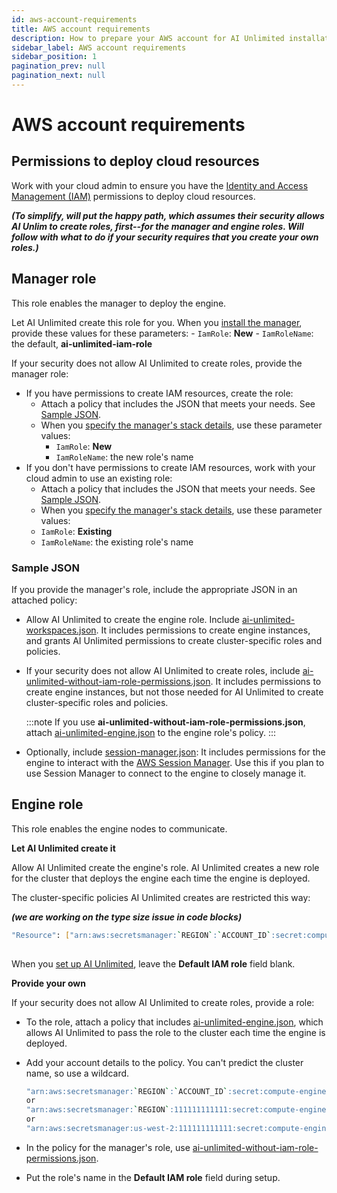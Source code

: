 ```yaml
---
id: aws-account-requirements
title: AWS account requirements
description: How to prepare your AWS account for AI Unlimited installation
sidebar_label: AWS account requirements
sidebar_position: 1
pagination_prev: null
pagination_next: null
---
```


# AWS account requirements


## Permissions to deploy cloud resources

Work with your cloud admin to ensure you have the [Identity and Access Management (IAM)](https://aws.amazon.com/iam/) permissions to deploy cloud resources.


***(To simplify, will put the happy path, which assumes their security allows AI Unlim to create roles, first--for the manager and engine roles. Will follow with what to do if your security requires that you create your own roles.)***


## Manager role

This role enables the manager to deploy the engine.

Let AI Unlimited create this role for you. When you [install the manager](/docs/install-ai-unlimited/prod-aws-console-ai-unlimited.md), provide these values for these parameters:
    - `IamRole`: **New**
    - `IamRoleName`: the default, **ai-unlimited-iam-role**
	
If your security does not allow AI Unlimited to create roles, provide the manager role:
- If you have permissions to create IAM resources, create the role:
  - Attach a policy that includes the JSON that meets your needs. See [Sample JSON](#json-samples).
  - When you [specify the manager's stack details](/docs/install-ai-unlimited/prod-aws-console-ai-unlimited.md#aws-parms), use these parameter values:
    - `IamRole`: **New**
	 - `IamRoleName`: the new role's name
- If you don't have permissions to create IAM resources, work with your cloud admin to use an existing role:
  - Attach a policy that includes the JSON that meets your needs. See [Sample JSON](#json-samples).
  - When you [specify the manager's stack details](/docs/install-ai-unlimited/prod-aws-console-ai-unlimited.md#aws-parms), use these parameter values:
  - `IamRole`: **Existing**
  - `IamRoleName`: the existing role's name
  
  
<a id="json-samples"></a>
### Sample JSON

If you provide the manager's role, include the appropriate JSON in an attached policy: 

- Allow AI Unlimited to create the engine role. Include [ai-unlimited-workspaces.json](https://github.com/Teradata/ai-unlimited/blob/develop/deployments/aws/policies/ai-unlimited-workspaces.json). It includes permissions to create engine instances, and grants AI Unlimited permissions to create cluster-specific roles and policies.

- If your security does not allow AI Unlimited to create roles, include [ai-unlimited-without-iam-role-permissions.json](https://github.com/Teradata/ai-unlimited/blob/develop/deployments/aws/policies/ai-unlimited-workspaces-without-iam-role-permissions.json). It includes permissions to create engine instances, but not those needed for AI Unlimited to create cluster-specific roles and policies. 
 
  :::note
  If you use **ai-unlimited-without-iam-role-permissions.json**, attach [ai-unlimited-engine.json](https://github.com/Teradata/ai-unlimited/blob/develop/deployments/aws/policies/ai-unlimited-engine.json) to the engine role's policy.
  :::

- Optionally, include [session-manager.json](https://github.com/Teradata/ai-unlimited/blob/develop/deployments/aws/policies/session-manager.json): It includes permissions for the engine to interact with the [AWS Session Manager](https://docs.aws.amazon.com/systems-manager/latest/userguide/session-manager.html). Use this if you plan to use Session Manager to connect to the engine to closely manage it.


## Engine role

This role enables the engine nodes to communicate.

**Let  AI Unlimited create it**

Allow AI Unlimited create the engine's role. AI Unlimited creates a new role for the cluster that deploys the engine each time the engine is deployed. 

The cluster-specific policies AI Unlimited creates are restricted this way:	
  
  ***(we are working on the type size issue in code blocks)***

  ```bash
  "Resource": ["arn:aws:secretsmanager:`REGION`:`ACCOUNT_ID`:secret:compute-engine/`CLUSTER_NAME`/`SECRET_NAME`"]
	
  ```

When you [set up AI Unlimited](/docs/install-ai-unlimited/setup-ai-unlimited), leave the **Default IAM role** field blank. 

**Provide your own**

If your security does not allow AI Unlimited to create roles, provide a role:

- To the role, attach a policy that includes [ai-unlimited-engine.json](https://github.com/Teradata/ai-unlimited/blob/develop/deployments/aws/policies/ai-unlimited-engine.json), which allows AI Unlimited to pass the role to the cluster each time the engine is deployed. 

- Add your account details to the policy. You can't predict the cluster name, so use a wildcard.
	
  ``` bash
  "arn:aws:secretsmanager:`REGION`:`ACCOUNT_ID`:secret:compute-engine/*"
  or
  "arn:aws:secretsmanager:`REGION`:111111111111:secret:compute-engine/*"
  or
  "arn:aws:secretsmanager:us-west-2:111111111111:secret:compute-engine/*"
  
  ```
- In the policy for the manager's role, use  [ai-unlimited-without-iam-role-permissions.json](https://github.com/Teradata/ai-unlimited/blob/develop/deployments/aws/policies/ai-unlimited-workspaces-without-iam-role-permissions.json).

- Put the role's name in the **Default IAM role** field during setup.









